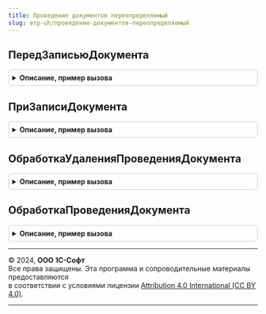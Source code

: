 ```yaml
---
title: Проведение документов переопределяемый
slug: erp-uh/проведение-документов-переопределяемый
---
```



## ПередЗаписьюДокумента
<details style="margin: 1em 0; padding: 0.5em; border: 1px solid #ccc; border-radius: 6px;">

<summary style="font-weight: bold; cursor: pointer;">Описание, пример вызова</summary>

```bsl

// Инициализирует в обработчике документа ПередЗаписью() свойства, необходимые для проведения документа.
//
// Параметры:
//  Документ - ДокументОбъект - записываемый документ
//  РежимЗаписи - РежимЗаписиДокумента - текущий режим проведения документа
//  РежимПроведения - РежимПроведенияДокумента - текущий режим проведения документа.
//
Процедура ПередЗаписьюДокумента(Документ, РежимЗаписи, РежимПроведения) Экспорт
```

Пример вызова
```bsl
ПроведениеДокументовПереопределяемый.ПередЗаписьюДокумента(Документ, РежимЗаписи, РежимПроведения) 
```
</details>

## ПриЗаписиДокумента
<details style="margin: 1em 0; padding: 0.5em; border: 1px solid #ccc; border-radius: 6px;">

<summary style="font-weight: bold; cursor: pointer;">Описание, пример вызова</summary>

```bsl

// Формирует в обработчике документа ПриЗаписи() движения по независимым регистрам, определенных в учетных документах.
//
// Параметры:
//  Документ - ДокументОбъект - Записываемый документ
//  Отказ - Булево - Признак отказа от записи.
//
Процедура ПриЗаписиДокумента(Документ, Отказ) Экспорт
```

Пример вызова
```bsl
ПроведениеДокументовПереопределяемый.ПриЗаписиДокумента(Документ, Отказ) 
```
</details>

## ОбработкаУдаленияПроведенияДокумента
<details style="margin: 1em 0; padding: 0.5em; border: 1px solid #ccc; border-radius: 6px;">

<summary style="font-weight: bold; cursor: pointer;">Описание, пример вызова</summary>

```bsl

// Очищает в обработчике документа ОбработкаУдаленияПроведения() движения по подчиненным регистрам.
//
// Параметры:
//  Документ - ДокументОбъект - записываемый документ
//  Отказ - Булево -  признак отказа от записи.
//
Процедура ОбработкаУдаленияПроведенияДокумента(Документ, Отказ) Экспорт
```

Пример вызова
```bsl
ПроведениеДокументовПереопределяемый.ОбработкаУдаленияПроведенияДокумента(Документ, Отказ) 
```
</details>

## ОбработкаПроведенияДокумента
<details style="margin: 1em 0; padding: 0.5em; border: 1px solid #ccc; border-radius: 6px;">

<summary style="font-weight: bold; cursor: pointer;">Описание, пример вызова</summary>

```bsl

// Формирует в обработчике документа ОбработкаПроведения() движения по регистрам, определенных в учетных документах.
//
// Параметры:
//	Документ - ДокументОбъект - Записываемый документ.
//	Движения - ссылка на движения документа.
//	Отказ - Булево - Признак отказа от записи.
//
Процедура ОбработкаПроведенияДокумента(Документ, Движения, Отказ) Экспорт
```

Пример вызова
```bsl
ПроведениеДокументовПереопределяемый.ОбработкаПроведенияДокумента(Документ, Движения, Отказ) 
```
</details>

---

© 2024, **ООО 1С-Софт**  
Все права защищены. Эта программа и сопроводительные материалы предоставляются  
в соответствии с условиями лицензии [Attribution 4.0 International (CC BY 4.0)](https://creativecommons.org/licenses/by/4.0/legalcode).

---
